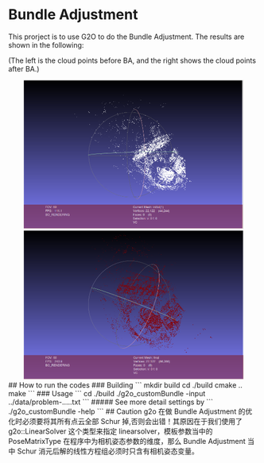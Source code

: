 # Bundle Adjustment
This prorject is to use G2O to do the Bundle Adjustment. The results are shown in the following:

(The left is the cloud points before BA, and the right shows the cloud points after BA.)

<div align="center">
<img src="https://github.com/Haotian-Zhang/Learn_SLAMBOOK/raw/master/Chapter10/g2o_custombundle/initial.png" height="300px" alt="Before BA" > 
<img src="https://github.com/Haotian-Zhang/Learn_SLAMBOOK/raw/master/Chapter10/g2o_custombundle/final.png" height="300px" alt="After BA" >
</div>
## How to run the codes
### Building
```
mkdir build
cd ./build
cmake ..
make
```
### Usage
```
cd ./build
./g2o_customBundle -input ../data/problem-.....txt
```
##### See more detail settings by
```
./g2o_customBundle -help
```
## Caution
g2o 在做 Bundle Adjustment 的优化时必须要将其所有点云全部 Schur 掉,否则会出错！其原因在于我们使用了g2o::LinearSolver<BalBlockSolver::PoseMatrixType> 这个类型来指定 linearsolver，模板参数当中的 PoseMatrixType 在程序中为相机姿态参数的维度，那么 Bundle Adjustment 当中 Schur 消元后解的线性方程组必须时只含有相机姿态变量。
